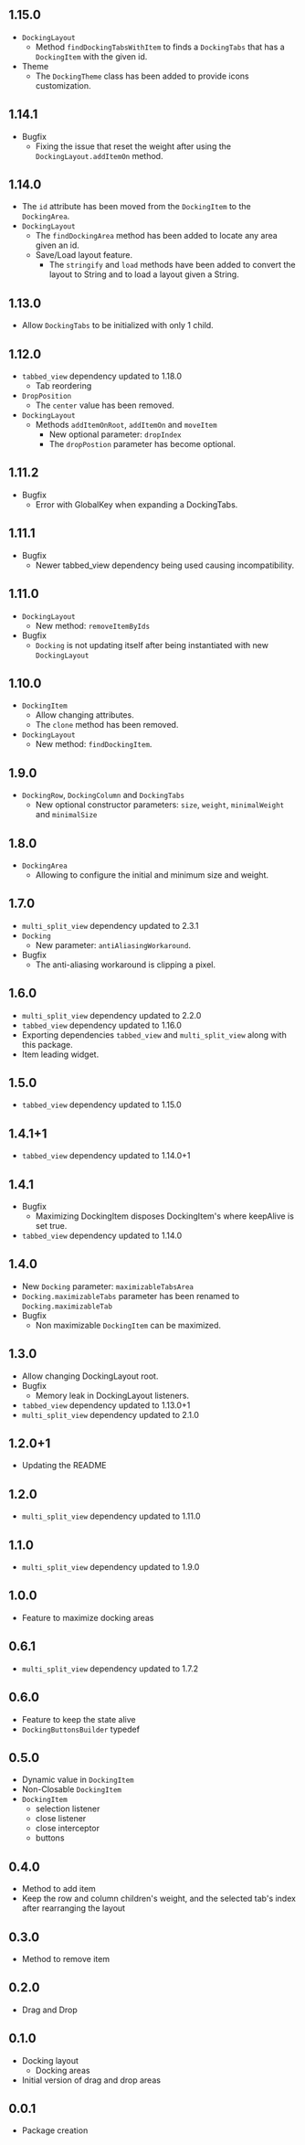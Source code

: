 ## 1.15.0

* `DockingLayout`
  * Method `findDockingTabsWithItem` to finds a `DockingTabs` that has a `DockingItem` with the given id.
* Theme
  * The `DockingTheme` class has been added to provide icons customization.

## 1.14.1

* Bugfix
  * Fixing the issue that reset the weight after using the `DockingLayout.addItemOn` method.

## 1.14.0

* The `id` attribute has been moved from the `DockingItem` to the `DockingArea`.
* `DockingLayout`
  * The `findDockingArea` method has been added to locate any area given an id. 
  * Save/Load layout feature.
    * The `stringify` and `load` methods have been added to convert the layout to String and to load a layout given a String.

## 1.13.0

* Allow `DockingTabs` to be initialized with only 1 child.

## 1.12.0

* `tabbed_view` dependency updated to 1.18.0
  * Tab reordering
* `DropPosition`
  * The `center` value has been removed.
* `DockingLayout`
  * Methods `addItemOnRoot`, `addItemOn` and `moveItem`
    * New optional parameter: `dropIndex`
    * The `dropPostion` parameter has become optional.

## 1.11.2

* Bugfix
  * Error with GlobalKey when expanding a DockingTabs.

## 1.11.1

* Bugfix
  * Newer tabbed_view dependency being used causing incompatibility.

## 1.11.0

* `DockingLayout`
  * New method: `removeItemByIds`
* Bugfix
  * `Docking` is not updating itself after being instantiated with new `DockingLayout`

## 1.10.0

* `DockingItem`
  * Allow changing attributes.
  * The `clone` method has been removed.
* `DockingLayout`
  * New method: `findDockingItem`.

## 1.9.0

* `DockingRow`, `DockingColumn` and `DockingTabs`
  * New optional constructor parameters: `size`, `weight`, `minimalWeight` and `minimalSize` 

## 1.8.0

* `DockingArea`
  * Allowing to configure the initial and minimum size and weight.

## 1.7.0

* `multi_split_view` dependency updated to 2.3.1
* `Docking`
  * New parameter: `antiAliasingWorkaround`.
* Bugfix
  * The anti-aliasing workaround is clipping a pixel.

## 1.6.0

* `multi_split_view` dependency updated to 2.2.0
* `tabbed_view` dependency updated to 1.16.0
* Exporting dependencies `tabbed_view` and `multi_split_view` along with this package.
* Item leading widget.

## 1.5.0

* `tabbed_view` dependency updated to 1.15.0

## 1.4.1+1

* `tabbed_view` dependency updated to 1.14.0+1

## 1.4.1

* Bugfix
  * Maximizing DockingItem disposes DockingItem's where keepAlive is set true.
* `tabbed_view` dependency updated to 1.14.0

## 1.4.0

* New `Docking` parameter: `maximizableTabsArea`
* `Docking.maximizableTabs` parameter has been renamed to `Docking.maximizableTab` 
* Bugfix
  * Non maximizable `DockingItem` can be maximized.
  
## 1.3.0

* Allow changing DockingLayout root.
* Bugfix
  * Memory leak in DockingLayout listeners.    
* `tabbed_view` dependency updated to 1.13.0+1
* `multi_split_view` dependency updated to 2.1.0

## 1.2.0+1

* Updating the README

## 1.2.0

* `multi_split_view` dependency updated to 1.11.0

## 1.1.0

* `multi_split_view` dependency updated to 1.9.0

## 1.0.0

* Feature to maximize docking areas

## 0.6.1

* `multi_split_view` dependency updated to 1.7.2

## 0.6.0

* Feature to keep the state alive
* `DockingButtonsBuilder` typedef

## 0.5.0

* Dynamic value in `DockingItem`
* Non-Closable `DockingItem`
* `DockingItem`
  * selection listener
  * close listener
  * close interceptor
  * buttons

## 0.4.0

* Method to add item
* Keep the row and column children's weight, and the selected tab's index after rearranging the layout

## 0.3.0

* Method to remove item

## 0.2.0

* Drag and Drop

## 0.1.0

* Docking layout
  * Docking areas
* Initial version of drag and drop areas

## 0.0.1

* Package creation